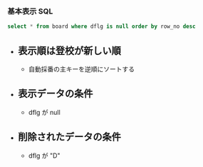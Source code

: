### 基本表示 SQL
```sql
select * from board where dflg is null order by row_no desc
```
- ## 表示順は登校が新しい順
  - 自動採番の主キーを逆順にソートする

- ## 表示データの条件
  - dflg が null
- ## 削除されたデータの条件
  - dflg が "D"
